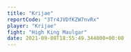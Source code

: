 ```yaml
---
title: "Krijae"
reportCode: "3Tr4JVDfKZW7nvRx"
player: "Krijae"
fight: "High King Maulgar"
date: 2021-09-08T18:55:49.344000+00:00
---
```

